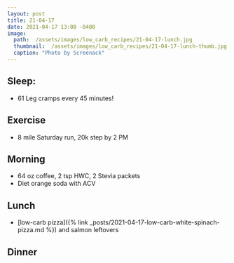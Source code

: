```yaml
---
layout: post
title: 21-04-17
date: 2021-04-17 13:08 -0400
image: 
  path:  /assets/images/low_carb_recipes/21-04-17-lunch.jpg
  thumbnail:  /assets/images/low_carb_recipes/21-04-17-lunch-thumb.jpg
  caption: "Photo by Screenack"
---
```


## Sleep:
* 61 Leg cramps every 45 minutes! 

## Exercise
* 8 mile Saturday run, 20k step by 2 PM

## Morning
* 64 oz coffee, 2 tsp HWC, 2 Stevia packets
* Diet orange soda with ACV

## Lunch
* [low-carb pizza]({% link _posts/2021-04-17-low-carb-white-spinach-pizza.md %}) and salmon leftovers <urp>

## Dinner
